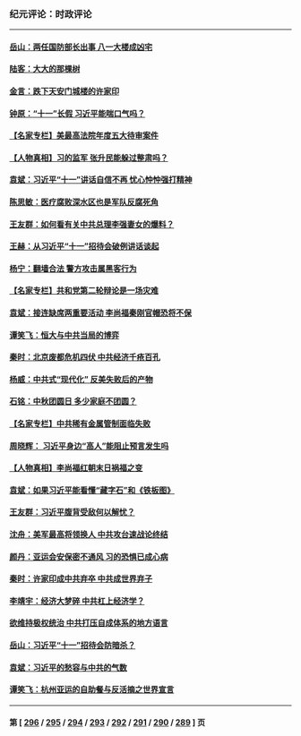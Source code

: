 ### 纪元评论：时政评论
---
#### [岳山：两任国防部长出事 八一大楼成凶宅](../../pages/nsc1025/n14087777.md) 
#### [陆客：大大的那棵树](../../pages/nsc1025/n14088052.md) 
#### [金言：跌下天安门城楼的许家印](../../pages/nsc1025/n14087498.md) 
#### [钟原：“十一”长假 习近平能喘口气吗？](../../pages/nsc1025/n14087690.md) 
#### [【名家专栏】美最高法院年度五大待审案件](../../pages/nsc1025/n14087357.md) 
#### [【人物真相】习的监军 张升民能躲过整肃吗？](../../pages/nsc1025/n14087439.md) 
#### [袁斌：习近平“十一”讲话自信不再 忧心忡忡强打精神](../../pages/nsc1025/n14087166.md) 
#### [陈思敏：医疗腐败深水区也是军队反腐死角](../../pages/nsc1025/n14087155.md) 
#### [王友群：如何看有关中共总理李强妻女的爆料？](../../pages/nsc1025/n14086914.md) 
#### [王赫：从习近平“十一”招待会破例讲话谈起](../../pages/nsc1025/n14086891.md) 
#### [杨宁：翻墙合法 警方攻击属黑客行为](../../pages/nsc1025/n14086790.md) 
#### [【名家专栏】共和党第二轮辩论是一场灾难](../../pages/nsc1025/n14086511.md) 
#### [袁斌：接连缺席两重要活动 李尚福秦刚官帽恐将不保](../../pages/nsc1025/n14086335.md) 
#### [谭笑飞：恒大与中共当局的博弈](../../pages/nsc1025/n14086082.md) 
#### [秦时：北京废都危机四伏 中共经济千疮百孔](../../pages/nsc1025/n14086088.md) 
#### [杨威：中共式“现代化” 反美失败后的产物](../../pages/nsc1025/n14086053.md) 
#### [石铭：中秋团圆日 多少家庭不团圆？](../../pages/nsc1025/n14086073.md) 
#### [【名家专栏】中共稀有金属管制面临失败](../../pages/nsc1025/n14085477.md) 
#### [周晓辉： 习近平身边“高人”能阻止预言发生吗](../../pages/nsc1025/n14086024.md) 
#### [【人物真相】李尚福红朝末日祸福之变](../../pages/nsc1025/n14085985.md) 
#### [袁斌：如果习近平能看懂“藏字石”和《铁板图》](../../pages/nsc1025/n14085849.md) 
#### [王友群：习近平腹背受敌何以解忧？](../../pages/nsc1025/n14085619.md) 
#### [沈舟：美军最高将领换人 中共攻台速战论终结](../../pages/nsc1025/n14085700.md) 
#### [颜丹：亚运会安保密不通风 习的恐惧已成心病](../../pages/nsc1025/n14085473.md) 
#### [秦时：许家印成中共弃卒 中共成世界弃子](../../pages/nsc1025/n14085461.md) 
#### [李靖宇：经济大梦碎 中共杠上经济学？](../../pages/nsc1025/n14085471.md) 
#### [欲维持极权统治 中共打压自成体系的地方语言](../../pages/nsc1025/n14084641.md) 
#### [岳山：习近平“十一”招待会防暗杀？](../../pages/nsc1025/n14085314.md) 
#### [袁斌：习近平的愁容与中共的气数](../../pages/nsc1025/n14085337.md) 
#### [谭笑飞：杭州亚运的自助餐与反活摘之世界宣言](../../pages/nsc1025/n14085318.md) 

---
#### 第 [ [296](./296.md) / [295](./295.md) / [294](./294.md) / [293](./293.md) / [292](./292.md) / [291](./291.md) / [290](./290.md) / [289](./289.md) ] 页
